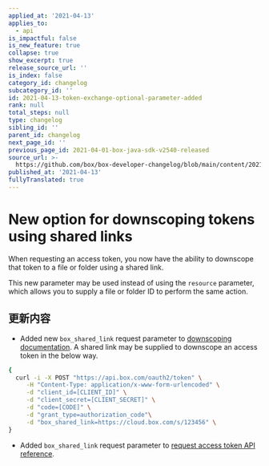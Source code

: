 ```yaml
---
applied_at: '2021-04-13'
applies_to:
  - api
is_impactful: false
is_new_feature: true
collapse: true
show_excerpt: true
release_source_url: ''
is_index: false
category_id: changelog
subcategory_id: ''
id: 2021-04-13-token-exchange-optional-parameter-added
rank: null
total_steps: null
type: changelog
sibling_id: ''
parent_id: changelog
next_page_id: ''
previous_page_id: 2021-04-01-box-java-sdk-v2540-released
source_url: >-
  https://github.com/box/box-developer-changelog/blob/main/content/2021/04-13-token-exchange-optional-parameter-added.md
published_at: '2021-04-13'
fullyTranslated: true
---
```

# New option for downscoping tokens using shared links

When requesting an access token, you now have the ability to downscope that token to a file or folder using a shared link.

This new parameter may be used instead of using the `resource` parameter, which allows you to supply a file or folder ID to perform the same action.

<!-- more -->

## 更新内容

* Added new `box_shared_link` request parameter to [downscoping documentation][1]. A shared link may be supplied to downscope an access token in the below way.

```bash
{
  curl -i -X POST "https://api.box.com/oauth2/token" \
     -H "Content-Type: application/x-www-form-urlencoded" \
     -d "client_id=[CLIENT_ID]" \
     -d "client_secret=[CLIENT_SECRET]" \
     -d "code=[CODE]" \
     -d "grant_type=authorization_code"\
     -d "box_shared_link=https://cloud.box.com/s/123456" \
}
```

* Added `box_shared_link` request parameter to [request access token API reference][2].

[1]: https://developer.box.com/guides/authentication/access-tokens/downscope/#downscoping-in-practice

[2]: https://developer.box.com/reference/post-oauth2-token/#request
